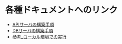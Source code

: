 # 各種ドキュメントへのリンク
- [APIサーバの構築手順](./documents/Sprint1_APIサーバの構築.md)
- [DBサーバの構築手順](./documents/Sprint2_DBサーバの構築.md)
- [参考_ローカル環境での実行](./documents/参考_ローカル環境での実行.md)